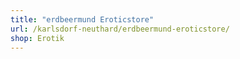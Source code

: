 ```yaml
---
title: "erdbeermund Eroticstore"
url: /karlsdorf-neuthard/erdbeermund-eroticstore/
shop: Erotik
---
```

